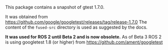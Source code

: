 This package contains a snapshot of gtest 1.7.0.

It was obtained from https://github.com/google/googletest/releases/tag/release-1.7.0
The content of the `fused-src` directory is used as suggested by the docs.

**It was used for ROS 2 until Beta 2 and is now obsolete.**
As of Beta 3 ROS 2 is using googletest 1.8 (or higher) from https://github.com/ament/googletest
